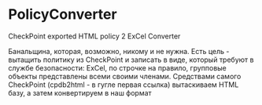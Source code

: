 PolicyConverter
===============

CheckPoint exported HTML policy 2 ExCel Converter

Банальщина, которая, возможно, никому и не нужна.
Есть цель - вытащить политику из CheckPoint и записать в виде, который требуют в службе безопасности:
ExCel, по строчке на правило, групповые объекты представлены всеми своими членами.
Средствами самого CheckPoint (cpdb2html - в гугле первая ссылка) вытаскиваем HTML базу, а затем конвертируем в наш формат
